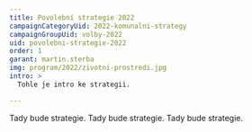 ```yaml
---
title: Povolební strategie 2022
campaignCategoryUid: 2022-komunalni-strategy
campaignGroupUid: volby-2022
uid: povolebni-strategie-2022
order: 1
garant: martin.sterba
img: program/2022/zivotni-prostredi.jpg
intro: >
  Tohle je intro ke strategii.

---
```


Tady bude strategie. 
Tady bude strategie. 
Tady bude strategie. 

